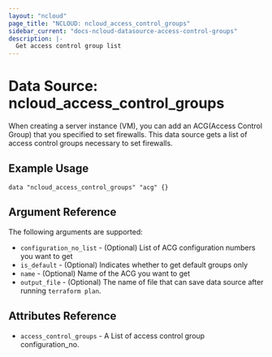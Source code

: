 ```yaml
---
layout: "ncloud"
page_title: "NCLOUD: ncloud_access_control_groups"
sidebar_current: "docs-ncloud-datasource-access-control-groups"
description: |-
  Get access control group list
---
```


# Data Source: ncloud_access_control_groups

When creating a server instance (VM), you can add an ACG(Access Control Group) that you specified to set firewalls. This data source gets a list of access control groups necessary to set firewalls.

## Example Usage

```hcl
data "ncloud_access_control_groups" "acg" {}
```

## Argument Reference

The following arguments are supported:

* `configuration_no_list` - (Optional) List of ACG configuration numbers you want to get
* `is_default` - (Optional) Indicates whether to get default groups only
* `name` - (Optional) Name of the ACG you want to get
* `output_file` - (Optional) The name of file that can save data source after running `terraform plan`.

## Attributes Reference

* `access_control_groups` - A List of access control group configuration_no.
